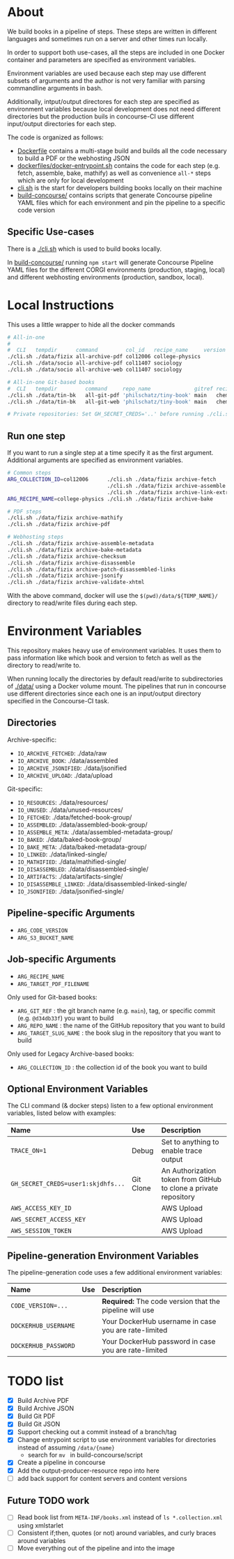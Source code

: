 # About

We build books in a pipeline of steps. These steps are written in different languages and sometimes run on a server and other times run locally.

In order to support both use-cases, all the steps are included in one Docker container and parameters are specified as environment variables.

Environment variables are used because each step may use different subsets of arguments and the author is not very familiar with parsing commandline arguments in bash.

Additionally, intput/output directores for each step are specified as environment variables because local development does not need different directories but the production buils in concourse-CI use different input/output directories for each step.

The code is organized as follows:

- [Dockerfile](./Dockerfile) contains a multi-stage build and builds all the code necessary to build a PDF or the webhosting JSON
- [dockerfiles/docker-entrypoint.sh](./dockerfiles/docker-entrypoint.sh) contains the code for each step (e.g. fetch, assemble, bake, mathify) as well as convenience `all-*` steps which are only for local development
- [cli.sh](./cli.sh) is the start for developers building books locally on their machine
- [build-concourse/](./build-concourse/) contains scripts that generate Concourse pipeline YAML files which for each environment and pin the pipeline to a specific code version


## Specific Use-cases

There is a [./cli.sh](./cli.sh) which is used to build books locally.

In [build-concourse/](./build-concourse/) running `npm start` will generate Concourse Pipeline YAML files for the different CORGI environments (production, staging, local) and different webhosting environments (production, sandbox, local).


# Local Instructions

This uses a little wrapper to hide all the docker commands

```sh
# All-in-one
#
#  CLI   tempdir      command         col_id   recipe_name     version   server
./cli.sh ./data/fizix all-archive-pdf col12006 college-physics
./cli.sh ./data/socio all-archive-pdf col11407 sociology
./cli.sh ./data/socio all-archive-web col11407 sociology

# All-in-one Git-based books
#  CLI   tempdir         command     repo_name              gitref recipe      book_slug
./cli.sh ./data/tin-bk   all-git-pdf 'philschatz/tiny-book' main   chemistry   book-slug1
./cli.sh ./data/tin-bk   all-git-web 'philschatz/tiny-book' main   chemistry   book-slug1

# Private repositories: Set GH_SECRET_CREDS='..' before running ./cli.sh
```

## Run one step

If you want to run a single step at a time specify it as the first argument. Additional arguments are specified as environment variables.


```sh
# Common steps
ARG_COLLECTION_ID=col12006      ./cli.sh ./data/fizix archive-fetch
                                ./cli.sh ./data/fizix archive-assemble
                                ./cli.sh ./data/fizix archive-link-extras
ARG_RECIPE_NAME=college-physics ./cli.sh ./data/fizix archive-bake

# PDF steps
./cli.sh ./data/fizix archive-mathify
./cli.sh ./data/fizix archive-pdf

# Webhosting steps
./cli.sh ./data/fizix archive-assemble-metadata
./cli.sh ./data/fizix archive-bake-metadata
./cli.sh ./data/fizix archive-checksum
./cli.sh ./data/fizix archive-disassemble
./cli.sh ./data/fizix archive-patch-disassembled-links
./cli.sh ./data/fizix archive-jsonify
./cli.sh ./data/fizix archive-validate-xhtml
```

With the above command, docker will use the `$(pwd)/data/${TEMP_NAME}/` directory to read/write files during each step.

# Environment Variables

This repository makes heavy use of environment variables. It uses them to pass information like which book and version to fetch as well as the directory to read/write to.

When running locally the directories by default read/write to subdirectories of [./data/](./data/) using a Docker volume mount. The pipelines that run in concourse use different directories since each one is an input/output directory specified in the Concourse-CI task.

## Directories

Archive-specific:

- `IO_ARCHIVE_FETCHED`: ./data/raw
- `IO_ARCHIVE_BOOK`: ./data/assembled
- `IO_ARCHIVE_JSONIFIED`: ./data/jsonified
- `IO_ARCHIVE_UPLOAD`: ./data/upload

Git-specific:

- `IO_RESOURCES`: ./data/resources/
- `IO_UNUSED`: ./data/unused-resources/
- `IO_FETCHED`: ./data/fetched-book-group/
- `IO_ASSEMBLED`: ./data/assembled-book-group/
- `IO_ASSEMBLE_META`: ./data/assembled-metadata-group/
- `IO_BAKED`: ./data/baked-book-group/
- `IO_BAKE_META`: ./data/baked-metadata-group/
- `IO_LINKED`: ./data/linked-single/
- `IO_MATHIFIED`: ./data/mathified-single/
- `IO_DISASSEMBLED`: ./data/disassembled-single/
- `IO_ARTIFACTS`: ./data/artifacts-single/
- `IO_DISASSEMBLE_LINKED`: ./data/disassembled-linked-single/
- `IO_JSONIFIED`: ./data/jsonified-single/

## Pipeline-specific Arguments

- `ARG_CODE_VERSION`
- `ARG_S3_BUCKET_NAME`

## Job-specific Arguments

- `ARG_RECIPE_NAME`
- `ARG_TARGET_PDF_FILENAME`

Only used for Git-based books:

- `ARG_GIT_REF` : the git branch name (e.g. `main`), tag, or specific commit (e.g. `@d34db33f`) you want to build
- `ARG_REPO_NAME` : the name of the GitHub repository that you want to build
- `ARG_TARGET_SLUG_NAME` : the book slug in the repository that you want to build

Only used for Legacy Archive-based books:

- `ARG_COLLECTION_ID` : the collection id of the book you want to build


## Optional Environment Variables

The CLI command (& docker steps) listen to a few optional environment variables, listed below with examples:

| Name | Use | Description |
| :--- | :-- | :---------- |
| `TRACE_ON=1` | Debug | Set to anything to enable trace output
| `GH_SECRET_CREDS=user1:skjdhfs...` | Git Clone | An Authorization token from GitHub to clone a private repository
| `AWS_ACCESS_KEY_ID` | | AWS Upload | See `aws-access` for more
| `AWS_SECRET_ACCESS_KEY` | | AWS Upload | See `aws-access` for more
| `AWS_SESSION_TOKEN` | | AWS Upload | See `aws-access` for more

## Pipeline-generation Environment Variables

The pipeline-generation code uses a few additional environment variables:

| Name | Use | Description |
| :--- | :-- | :---------- |
| `CODE_VERSION=...` | | **Required:** The code version that the pipeline will use
| `DOCKERHUB_USERNAME` | | Your DockerHub username in case you are rate-limited
| `DOCKERHUB_PASSWORD` | | Your DockerHub password in case you are rate-limited


# TODO list

- [x] Build Archive PDF
- [x] Build Archive JSON
- [x] Build Git PDF
- [x] Build Git JSON
- [x] Support checking out a commit instead of a branch/tag
- [x] Change entrypoint script to use environment variables for directories instead of assuming `/data/{name}`
    - search for `mv ` in build-concourse/script
- [x] Create a pipeline in concourse
- [x] Add the output-producer-resource repo into here
- [ ] add back support for content servers and content versions

## Future TODO work

- [ ] Read book list from `META-INF/books.xml` instead of `ls *.collection.xml` using xmlstarlet
- [ ] Consistent if;then, quotes (or not) around variables, and curly braces around variables
- [ ] Move everything out of the pipeline and into the image
